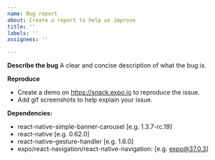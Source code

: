 ```yaml
---
name: Bug report
about: Create a report to help us improve
title: ''
labels: ''
assignees: ''

---
```


**Describe the bug**
A clear and concise description of what the bug is.

**Reproduce**
- Create a demo on https://snack.expo.io to reproduce the issue.
- Add gif screenshots to help explain your issue.

**Dependencies:**
 - react-native-simple-banner-carousel [e.g. 1.3.7-rc.19]
 - react-native [e.g. 0.62.0]
 - react-native-gesture-handler [e.g. 1.6.0]
 - expo/react-navigation/react-native-navigation: [e.g. expo@37.0.3]